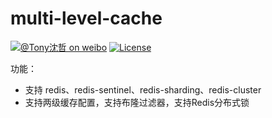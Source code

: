 # multi-level-cache

[![@Tony沈哲 on weibo](https://img.shields.io/badge/weibo-%40Tony%E6%B2%88%E5%93%B2-blue.svg)](http://www.weibo.com/fengzhizi715)
[![License](https://img.shields.io/badge/license-Apache%202-lightgrey.svg)](https://www.apache.org/licenses/LICENSE-2.0.html)

功能：

* 支持 redis、redis-sentinel、redis-sharding、redis-cluster
* 支持两级缓存配置，支持布隆过滤器，支持Redis分布式锁
